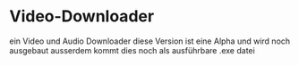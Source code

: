 # Video-Downloader
ein Video und Audio Downloader
diese Version ist eine Alpha und wird noch ausgebaut
ausserdem kommt dies noch als ausführbare .exe datei
